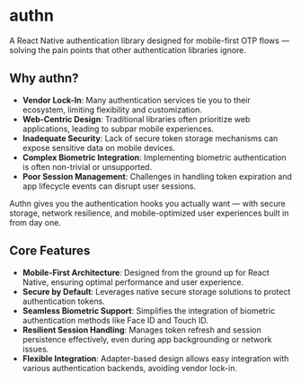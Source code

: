 # authn

A React Native authentication library designed for mobile-first OTP flows — solving the pain points that other authentication libraries ignore.

## Why authn?

- **Vendor Lock-In**: Many authentication services tie you to their ecosystem, limiting flexibility and customization.
- **Web-Centric Design**: Traditional libraries often prioritize web applications, leading to subpar mobile experiences.
- **Inadequate Security**: Lack of secure token storage mechanisms can expose sensitive data on mobile devices.
- **Complex Biometric Integration**: Implementing biometric authentication is often non-trivial or unsupported.
- **Poor Session Management**: Challenges in handling token expiration and app lifecycle events can disrupt user sessions.

Authn gives you the authentication hooks you actually want — with secure storage, network resilience, and mobile-optimized user experiences built in from day one.

## Core Features

- **Mobile-First Architecture**: Designed from the ground up for React Native, ensuring optimal performance and user experience.
- **Secure by Default**: Leverages native secure storage solutions to protect authentication tokens.
- **Seamless Biometric Support**: Simplifies the integration of biometric authentication methods like Face ID and Touch ID.
- **Resilient Session Handling**: Manages token refresh and session persistence effectively, even during app backgrounding or network issues.
- **Flexible Integration**: Adapter-based design allows easy integration with various authentication backends, avoiding vendor lock-in.
